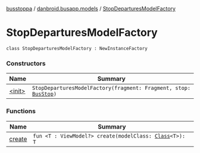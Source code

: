 [busstoppa](../../index.md) / [danbroid.busapp.models](../index.md) / [StopDeparturesModelFactory](./index.md)

# StopDeparturesModelFactory

`class StopDeparturesModelFactory : NewInstanceFactory`

### Constructors

| Name | Summary |
|---|---|
| [&lt;init&gt;](-init-.md) | `StopDeparturesModelFactory(fragment: Fragment, stop: `[`BusStop`](../../danbroid.busapp.data/-bus-stop/index.md)`)` |

### Functions

| Name | Summary |
|---|---|
| [create](create.md) | `fun <T : ViewModel?> create(modelClass: `[`Class`](https://docs.oracle.com/javase/8/docs/api/java/lang/Class.html)`<T>): T` |
